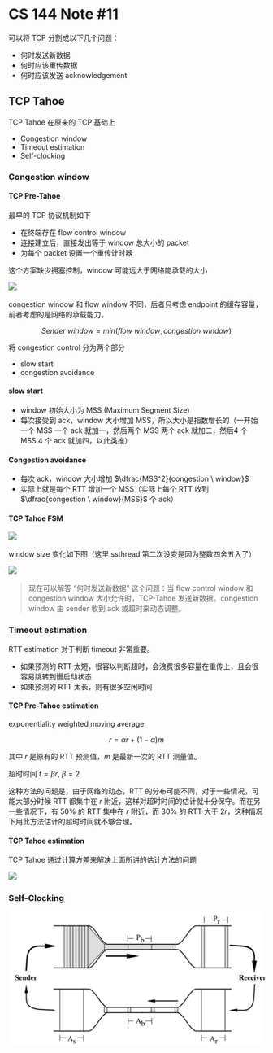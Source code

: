 # CS 144 Note #11

可以将 TCP 分割成以下几个问题：

- 何时发送新数据
- 何时应该重传数据
- 何时应该发送 acknowledgement

## TCP Tahoe

TCP Tahoe 在原来的 TCP 基础上

- Congestion window
- Timeout estimation
- Self-clocking

### Congestion window

#### TCP Pre-Tahoe

最早的 TCP 协议机制如下

- 在终端存在 flow control window
- 连接建立后，直接发出等于 window 总大小的 packet
- 为每个 packet 设置一个重传计时器

这个方案缺少拥塞控制，window 可能远大于网络能承载的大小

<img src="../image/TCP-1986.png" style="zoom:100%;" />

congestion window 和 flow window 不同，后者只考虑 endpoint 的缓存容量，前者考虑的是网络的承载能力。

$$
    Sender \ window = min(flow \ window, congestion \ window)
$$

将 congestion control 分为两个部分

- slow start
- congestion avoidance

#### slow start

- window 初始大小为 MSS (Maximum Segment Size)
- 每次接受到 ack，window 大小增加 MSS，所以大小是指数增长的（一开始一个 MSS 一个 ack 就加一，然后两个 MSS 两个 ack 就加二，然后4 个 MSS 4 个 ack 就加四，以此类推）

#### Congestion avoidance

- 每次 ack，window 大小增加 $\dfrac{MSS^2}{congestion \  window}$
- 实际上就是每个 RTT 增加一个 MSS（实际上每个 RTT 收到 $\dfrac{congestion \ window}{MSS}$ 个 ack）

#### TCP Tahoe FSM

<img src="../image/TCP-Tahoe-FSM.png" style="zoom:100%;" />

window size 变化如下图（这里 ssthread 第二次没变是因为整数四舍五入了）

<img src="../image/TCP-Tahoe-behaviour.png" style="zoom:100%;" />

> 现在可以解答 “何时发送新数据” 这个问题：当 flow control window 和 congestion window 大小允许时，TCP-Tahoe 发送新数据。congestion window 由 sender 收到 ack 或超时来动态调整。

### Timeout estimation

RTT estimation 对于判断 timeout 非常重要。

- 如果预测的 RTT 太短，很容以判断超时，会浪费很多容量在重传上，且会很容易跳转到慢启动状态
- 如果预测的 RTT 太长，则有很多空闲时间

#### TCP Pre-Tahoe estimation

exponentiality weighted moving average

$$
    r = \alpha r + (1-\alpha) m
$$

其中 $r$ 是原有的 RTT 预测值，$m$ 是最新一次的 RTT 测量值。

超时时间 $t = \beta r,\ \beta = 2$

这种方法的问题是，由于网络的动态，RTT 的分布可能不同，对于一些情况，可能大部分时候 RTT 都集中在 $r$ 附近，这样对超时时间的估计就十分保守。而在另一些情况下，有 50% 的 RTT 集中在 $r$ 附近，而 30% 的 RTT 大于 $2r$，这种情况下用此方法估计的超时时间就不够合理。

#### TCP Tahoe estimation

TCP Tahoe 通过计算方差来解决上面所讲的估计方法的问题

<img src="../image/TCP-Tahoe-Timeouts.png" style="zoom:100%;" />

### Self-Clocking

<img src="../image/self-clocking.png" style="zoom:100%;" />